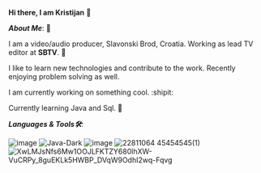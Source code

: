 **Hi there, I am Kristijan** 🧙


_**About Me**_: 🧐

I am a video/audio producer, Slavonski Brod, Croatia.
Working as lead TV editor at **SBTV**. 🎥

I like to learn new technologies and contribute to the work. Recently enjoying problem solving as well.

I am currently working on something cool. :shipit:

Currently learning Java and Sql. 📖







_**Languages & Tools🛠️**_:

![image](https://user-images.githubusercontent.com/117757593/201487418-b9002225-afb1-4646-949c-a5ee75d0dfc3.png)
![Java-Dark](https://user-images.githubusercontent.com/117757593/230740753-e5bda7c5-7493-4712-a935-867d60cb52a8.svg)
![image](https://user-images.githubusercontent.com/117757593/201487439-45f93e92-f63f-4242-858a-7cb341b34ff4.png)
![22811064 45454545(1)](https://user-images.githubusercontent.com/117757593/201488187-c962c543-f49c-4da9-8334-60897711d740.png)
![XwLMJsNfs6Mw1OOJLFKTZY680lhXW-VuCRPy_8guEKLk5HWBP_DVqW9OdhI2wq-Fqvg](https://user-images.githubusercontent.com/117757593/201488247-5ca9206c-85a9-4c10-bc13-703638173c22.png)


















<!---
kratkovic/kratkovic is a ✨ special ✨ repository because its `README.md` (this file) appears on your GitHub profile.
You can click the Preview link to take a look at your changes.
--->
